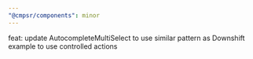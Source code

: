 ```yaml
---
"@cmpsr/components": minor
---
```


feat: update AutocompleteMultiSelect to use similar pattern as Downshift example to use controlled actions
